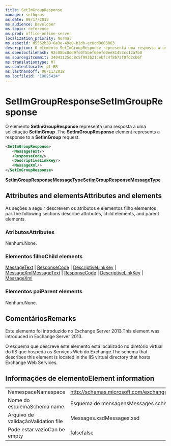 ```yaml
---
title: SetImGroupResponse
manager: sethgros
ms.date: 09/17/2015
ms.audience: Developer
ms.topic: reference
ms.prod: office-online-server
localization_priority: Normal
ms.assetid: d5562b38-6a3e-49e0-b1db-ec8cd0683863
description: O elemento SetImGroupResponse representa uma resposta a uma solicitação SetImGroup.
ms.openlocfilehash: 92c08bc8dd9fc0f5bef6eefd0ee81453cc12a7b0
ms.sourcegitcommit: 34041125dc8c5f993b21cebfc4f8b72f0fd2cb6f
ms.translationtype: MT
ms.contentlocale: pt-BR
ms.lasthandoff: 06/11/2018
ms.locfileid: "19825424"
---
```

# <a name="setimgroupresponse"></a><span data-ttu-id="a9c14-103">SetImGroupResponse</span><span class="sxs-lookup"><span data-stu-id="a9c14-103">SetImGroupResponse</span></span>

<span data-ttu-id="a9c14-104">O elemento **SetImGroupResponse** representa uma resposta a uma solicitação **SetImGroup** .</span><span class="sxs-lookup"><span data-stu-id="a9c14-104">The **SetImGroupResponse** element represents a response to a **SetImGroup** request.</span></span> 
  
```XML
<SetImGroupResponse>
   <MessageText/>
   <ResponseCode/>
   <DescriptiveLinkKey/>
   <MessageXml/>
</SetImGroupResponse>
```

 <span data-ttu-id="a9c14-105">**SetImGroupResponseMessageType**</span><span class="sxs-lookup"><span data-stu-id="a9c14-105">**SetImGroupResponseMessageType**</span></span>
## <a name="attributes-and-elements"></a><span data-ttu-id="a9c14-106">Attributes and elements</span><span class="sxs-lookup"><span data-stu-id="a9c14-106">Attributes and elements</span></span>

<span data-ttu-id="a9c14-107">As seções a seguir descrevem os atributos e elementos filho elementos pai.</span><span class="sxs-lookup"><span data-stu-id="a9c14-107">The following sections describe attributes, child elements, and parent elements.</span></span>
  
### <a name="attributes"></a><span data-ttu-id="a9c14-108">Atributos</span><span class="sxs-lookup"><span data-stu-id="a9c14-108">Attributes</span></span>

<span data-ttu-id="a9c14-109">Nenhum.</span><span class="sxs-lookup"><span data-stu-id="a9c14-109">None.</span></span>
  
### <a name="child-elements"></a><span data-ttu-id="a9c14-110">Elementos filho</span><span class="sxs-lookup"><span data-stu-id="a9c14-110">Child elements</span></span>

<span data-ttu-id="a9c14-111">[MessageText](messagetext.md) | [ResponseCode](responsecode.md) | [DescriptiveLinkKey](descriptivelinkkey.md) | [MessageXml](messagexml.md)</span><span class="sxs-lookup"><span data-stu-id="a9c14-111">[MessageText](messagetext.md) | [ResponseCode](responsecode.md) | [DescriptiveLinkKey](descriptivelinkkey.md) | [MessageXml](messagexml.md)</span></span>
  
### <a name="parent-elements"></a><span data-ttu-id="a9c14-112">Elementos pai</span><span class="sxs-lookup"><span data-stu-id="a9c14-112">Parent elements</span></span>

<span data-ttu-id="a9c14-113">Nenhum.</span><span class="sxs-lookup"><span data-stu-id="a9c14-113">None.</span></span>
  
## <a name="remarks"></a><span data-ttu-id="a9c14-114">Comentários</span><span class="sxs-lookup"><span data-stu-id="a9c14-114">Remarks</span></span>

<span data-ttu-id="a9c14-115">Este elemento foi introduzido no Exchange Server 2013.</span><span class="sxs-lookup"><span data-stu-id="a9c14-115">This element was introduced in Exchange Server 2013.</span></span>
  
<span data-ttu-id="a9c14-116">O esquema que descreve este elemento está localizado no diretório virtual do IIS que hospeda os Serviços Web do Exchange.</span><span class="sxs-lookup"><span data-stu-id="a9c14-116">The schema that describes this element is located in the IIS virtual directory that hosts Exchange Web Services.</span></span>
  
## <a name="element-information"></a><span data-ttu-id="a9c14-117">Informações de elemento</span><span class="sxs-lookup"><span data-stu-id="a9c14-117">Element information</span></span>

|||
|:-----|:-----|
|<span data-ttu-id="a9c14-118">Namespace</span><span class="sxs-lookup"><span data-stu-id="a9c14-118">Namespace</span></span>  <br/> |http://schemas.microsoft.com/exchange/services/2006/messages  <br/> |
|<span data-ttu-id="a9c14-119">Nome do esquema</span><span class="sxs-lookup"><span data-stu-id="a9c14-119">Schema name</span></span>  <br/> |<span data-ttu-id="a9c14-120">Esquema de mensagens</span><span class="sxs-lookup"><span data-stu-id="a9c14-120">Messages schema</span></span>  <br/> |
|<span data-ttu-id="a9c14-121">Arquivo de validação</span><span class="sxs-lookup"><span data-stu-id="a9c14-121">Validation file</span></span>  <br/> |<span data-ttu-id="a9c14-122">Messages.xsd</span><span class="sxs-lookup"><span data-stu-id="a9c14-122">Messages.xsd</span></span>  <br/> |
|<span data-ttu-id="a9c14-123">Pode estar vazio</span><span class="sxs-lookup"><span data-stu-id="a9c14-123">Can be empty</span></span>  <br/> |<span data-ttu-id="a9c14-124">false</span><span class="sxs-lookup"><span data-stu-id="a9c14-124">false</span></span>  <br/> |
   

